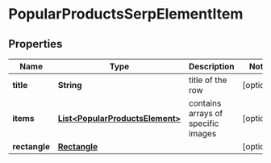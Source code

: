 

# PopularProductsSerpElementItem


## Properties

| Name | Type | Description | Notes |
|------------ | ------------- | ------------- | -------------|
|**title** | **String** | title of the row |  [optional] |
|**items** | [**List&lt;PopularProductsElement&gt;**](PopularProductsElement.md) | contains arrays of specific images |  [optional] |
|**rectangle** | [**Rectangle**](Rectangle.md) |  |  [optional] |



